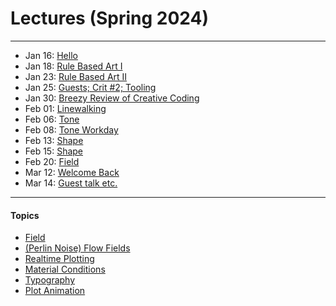 # Lectures (Spring 2024)

---

* Jan 16: [Hello](0116_hello/README.md)
* Jan 18: [Rule Based Art I](0118_rule_based_art/README.md)
* Jan 23: [Rule Based Art II](0123_rule_based_art/README.md)
* Jan 25: [Guests; Crit #2; Tooling](0125_tooling/README.md)
* Jan 30: [Breezy Review of Creative Coding](0130_coding/README.md)
* Feb 01: [Linewalking](0201_linewalking/README.md)
* Feb 06: [Tone](0206_tone/README.md)
* Feb 08: [Tone Workday](0208_tone_workday/README.md)
* Feb 13: [Shape](0213_shape/README.md)
* Feb 15: [Shape](0215_shape/README.md)
* Feb 20: [Field](../topics/field/README.md)
* Mar 12: [Welcome Back](0312_welcome_back/README.md)
* Mar 14: [Guest talk etc.](0314/README.md)

---

#### Topics

* [Field](../topics/field/README.md)
* [(Perlin Noise) Flow Fields](../topics/flow_fields/README.md)
* [Realtime Plotting](../topics/realtime_plotting/README.md)
* [Material Conditions](../topics/material_conditions/README.md)
* [Typography](../topics/type/README.md)
* [Plot Animation](../topics/plot_animation/README.md)